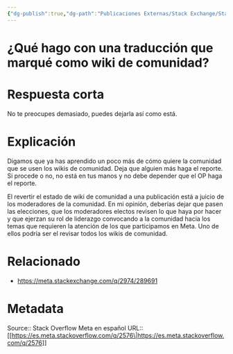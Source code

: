 ```yaml
---
{"dg-publish":true,"dg-path":"Publicaciones Externas/Stack Exchange/Stack Overflow en español/Stack Overflow en español Meta/es.meta.stackoverflow.com-2576.md","permalink":"/publicaciones-externas/stack-exchange/stack-overflow-en-espanol/stack-overflow-en-espanol-meta/es-meta-stackoverflow-com-2576/","title":"¿Qué hago con una traducción que marqué como wiki de comunidad?","hide":true,"noteIcon":"default","created":"2024-04-03T12:49:10.511-06:00","updated":"2024-04-05T16:44:02.013-06:00"}
---
```


# ¿Qué hago con una traducción que marqué como wiki de comunidad?

# Respuesta corta
No te preocupes demasiado, puedes dejarla así como está.

# Explicación

Digamos que ya has aprendido un poco más de cómo quiere la comunidad que se usen los wikis de comunidad. Deja que alguien más haga el reporte. Si procede o no, no está en tus manos y no debe depender que el OP haga el reporte.

El revertir el estado de wiki de comunidad a una publicación está a juicio de los moderadores de la comunidad. En mi opinión, deberías dejar que pasen las elecciones, que los moderadores electos revisen lo que haya por hacer y que ejerzan su rol de liderazgo convocando a la comunidad hacia los temas que requieren la atención de los que participamos en Meta. Uno de ellos podría ser el revisar todos los wikis de comunidad.





# Relacionado

- https://meta.stackexchange.com/q/2974/289691

# Metadata
Source:: Stack Overflow Meta en español
URL:: [[https://es.meta.stackoverflow.com/q/2576\|https://es.meta.stackoverflow.com/q/2576]]

